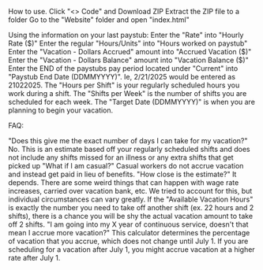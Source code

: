 How to use.
Click "<> Code" and Download ZIP
Extract the ZIP file to a folder
Go to the "Website" folder and open "index.html"

Using the information on your last paystub:
Enter the "Rate" into "Hourly Rate ($)"
Enter the regular "Hours/Units" into "Hours worked on paystub"
Enter the "Vacation - Dollars Accrued" amount into "Accrued Vacation ($)"
Enter the "Vacation - Dollars Balance" amount into "Vacation Balance ($)"
Enter the END of the paystubs pay period located under "Current" into "Paystub End Date (DDMMYYYY)". Ie, 2/21/2025 would be entered as 21022025.
The "Hours per Shift" is your regularly scheduled hours you work during a shift.
The "Shifts per Week" is the number of shifts you are scheduled for each week.
The "Target Date (DDMMYYYY)" is when you are planning to begin your vacation.


FAQ:

"Does this give me the exact number of days I can take for my vacation?"
No. This is an estimate based off your regularly scheduled shifts and does not include any shifts missed for an illness or any extra shifts that get picked up
"What if I am casual?"
Casual workers do not accrue vacation and instead get paid in lieu of benefits.
"How close is the estimate?"
It depends. There are some weird things that can happen with wage rate increases, carried over vacation bank, etc. We tried to account for this, but individual circumstances can vary greatly. If the "Available Vacation Hours" is exactly the number you need to take off another shift (ex. 22 hours and 2 shifts), there is a chance you will be shy the actual vacation amount to take off 2 shifts.
"I am going into my X year of continuous service, doesn't that mean I accrue more vacation?"
This calculator determines the percentage of vacation that you accrue, which does not change until July 1. If you are scheduling for a vacation after July 1, you might accrue vacation at a higher rate after July 1.
